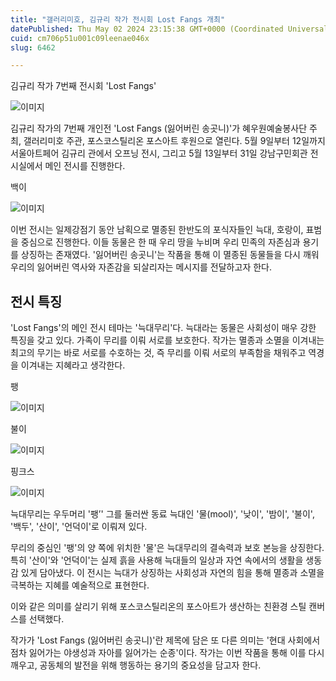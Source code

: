 ```yaml
---
title: "갤러리미호, 김규리 작가 전시회 Lost Fangs 개최"
datePublished: Thu May 02 2024 23:15:38 GMT+0000 (Coordinated Universal Time)
cuid: cm706p51u001c09leenae046x
slug: 6462

---
```



김규리 작가 7번째 전시회 'Lost Fangs'

![이미지](https://cdn.hashnode.com/res/hashnode/image/upload/v1739260325623/46025f19-4464-420e-893f-ca7eebdc5253.jpeg)

김규리 작가의 7번째 개인전 'Lost Fangs (잃어버린 송곳니)'가 혜우원예술봉사단 주최, 갤러리미호 주관, 포스코스틸리온 포스아트 후원으로 열린다. 5월 9일부터 12일까지 서울아트페어 김규리 관에서 오프닝 전시, 그리고 5월 13일부터 31일 강남구민회관 전시실에서 메인 전시를 진행한다.

백이

![이미지](https://cdn.hashnode.com/res/hashnode/image/upload/v1739260328313/a91ebda7-8d64-4c36-a45c-035222ca5a4e.jpeg)

이번 전시는 일제강점기 동안 남획으로 멸종된 한반도의 포식자들인 늑대, 호랑이, 표범을 중심으로 진행한다. 이들 동물은 한 때 우리 땅을 누비며 우리 민족의 자존심과 용기를 상징하는 존재였다. '잃어버린 송곳니'는 작품을 통해 이 멸종된 동물들을 다시 깨워 우리의 잃어버린 역사와 자존감을 되살리자는 메시지를 전달하고자 한다.

## 전시 특징

'Lost Fangs'의 메인 전시 테마는 '늑대무리'다. 늑대라는 동물은 사회성이 매우 강한 특징을 갖고 있다. 가족이 무리를 이뤄 서로를 보호한다. 작가는 멸종과 소멸을 이겨내는 최고의 무기는 바로 서로를 수호하는 것, 즉 무리를 이뤄 서로의 부족함을 채워주고 역경을 이겨내는 지혜라고 생각한다.

팽

![이미지](https://cdn.hashnode.com/res/hashnode/image/upload/v1739260330561/e8e84ca6-f988-4203-a633-91f61823e52f.jpeg)

불이

![이미지](https://cdn.hashnode.com/res/hashnode/image/upload/v1739260333030/51c83604-8fee-41a1-97df-538519966ef7.jpeg)

핑크스

![이미지](https://cdn.hashnode.com/res/hashnode/image/upload/v1739260335233/6af262f0-a5c9-4d9c-ab82-0c21cafead85.jpeg)

늑대무리는 우두머리 '팽’' 그를 둘러싼 동료 늑대인 '물(mool)', '낮이', '밤이', '불이', '백두', '산이', '언덕이'로 이뤄져 있다.

무리의 중심인 '팽'의 양 쪽에 위치한 '물'은 늑대무리의 결속력과 보호 본능을 상징한다. 특히 '산이'와 '언덕이'는 실제 흙을 사용해 늑대들의 일상과 자연 속에서의 생활을 생동감 있게 담아냈다. 이 전시는 늑대가 상징하는 사회성과 자연의 힘을 통해 멸종과 소멸을 극복하는 지혜를 예술적으로 표현한다.

이와 같은 의미를 살리기 위해 포스코스틸리온의 포스아트가 생산하는 친환경 스틸 캔버스를 선택했다.

작가가 'Lost Fangs (잃어버린 송곳니)'란 제목에 담은 또 다른 의미는 '현대 사회에서 점차 잃어가는 야생성과 자아를 잃어가는 순종'이다. 작가는 이번 작품을 통해 이를 다시 깨우고, 공동체의 발전을 위해 행동하는 용기의 중요성을 담고자 한다.